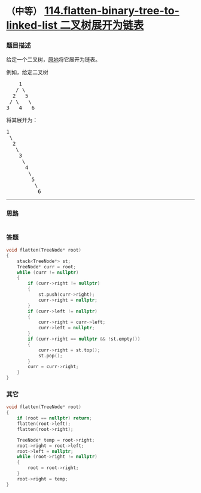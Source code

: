 # `（中等）` [114.flatten-binary-tree-to-linked-list 二叉树展开为链表](https://leetcode-cn.com/problems/flatten-binary-tree-to-linked-list/)

### 题目描述
<p>给定一个二叉树，<a href="https://baike.baidu.com/item/%E5%8E%9F%E5%9C%B0%E7%AE%97%E6%B3%95/8010757">原地</a>将它展开为链表。</p>

<p>例如，给定二叉树</p>

<pre>    1
   / \
  2   5
 / \   \
3   4   6</pre>

<p>将其展开为：</p>

<pre>1
 \
  2
   \
    3
     \
      4
       \
        5
         \
          6</pre>


---
### 思路
```
```



### 答题
``` C++
void flatten(TreeNode* root) 
{
    stack<TreeNode*> st;
    TreeNode* curr = root;
    while (curr != nullptr)
    {
        if (curr->right != nullptr)
        {
            st.push(curr->right);
            curr->right = nullptr;
        }
        if (curr->left != nullptr)
        {
            curr->right = curr->left;
            curr->left = nullptr;
        }
        if (curr->right == nullptr && !st.empty())
        {
            curr->right = st.top();
            st.pop();
        }
        curr = curr->right;
    }
}
```


### 其它
``` C++
void flatten(TreeNode* root)
{
    if (root == nullptr) return;
    flatten(root->left);
    flatten(root->right);

    TreeNode* temp = root->right;
    root->right = root->left;
    root->left = nullptr;
    while (root->right != nullptr) 
    {
        root = root->right;
    }
    root->right = temp;
}
```


